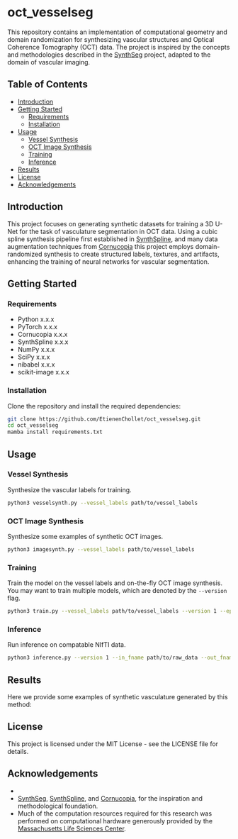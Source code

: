 # oct_vesselseg

This repository contains an implementation of computational geometry and domain randomization for synthesizing vascular structures and Optical Coherence Tomography (OCT) data. The project is inspired by the concepts and methodologies described in the [SynthSeg](https://github.com/BBillot/SynthSeg) project, adapted to the domain of vascular imaging.

## Table of Contents

- [Introduction](#introduction)
- [Getting Started](#getting-started)
  - [Requirements](#requirements)
  - [Installation](#installation)
- [Usage](#usage)
  - [Vessel Synthesis](#vessel-synthesis)
  - [OCT Image Synthesis](#image-synthesis)
  - [Training](#training)
  - [Inference](#inference)
- [Results](#results)
- [License](#license)
- [Acknowledgements](#acknowledgements)

## Introduction

This project focuses on generating synthetic datasets for training a 3D U-Net for the task of vasculature segmentation in OCT data. Using a cubic spline synthesis pipeline first established in [SynthSpline](https://github.com/balbasty/synthspline), and many data augmentation techniques from [Cornucopia](https://github.com/balbasty/cornucopia) this project employs domain-randomized synthesis to create structured labels, textures, and artifacts, enhancing the training of neural networks for vascular segmentation.

## Getting Started

### Requirements

- Python x.x.x
- PyTorch x.x.x
- Cornucopia x.x.x
- SynthSpline x.x.x
- NumPy x.x.x
- SciPy x.x.x
- nibabel x.x.x
- scikit-image x.x.x

### Installation
Clone the repository and install the required dependencies:
```bash
git clone https://github.com/EtienenChollet/oct_vesselseg.git
cd oct_vesselseg
mamba install requirements.txt 
```

## Usage

### Vessel Synthesis
Synthesize the vascular labels for training.
```bash
python3 vesselsynth.py --vessel_labels path/to/vessel_labels
```

### OCT Image Synthesis
Synthesize some examples of synthetic OCT images.
```bash
python3 imagesynth.py --vessel_labels path/to/vessel_labels
```

### Training
Train the model on the vessel labels and on-the-fly OCT image synthesis. You may want to train multiple models, which are denoted by the `--version` flag.
```bash
python3 train.py --vessel_labels path/to/vessel_labels --version 1 --epochs 100 --batch-size 1
```

### Inference
Run inference on compatable NIfTI data.
```bash
python3 inference.py --version 1 --in_fname path/to/raw_data --out_fname path/to/segmentation
```

## Results
Here we provide some examples of synthetic vasculature generated by this method:

## License
This project is licensed under the MIT License - see the LICENSE file for details.

## Acknowledgements
- 
- [SynthSeg](https://github.com/BBillot/SynthSeg), [SynthSpline](https://github.com/balbasty/synthspline), and [Cornucopia](https://github.com/balbasty/cornucopia), for the inspiration and methodological foundation.
- Much of the computation resources required for this research was performed on computational hardware generously provided by the [Massachusetts Life Sciences Center](https://www.masslifesciences.com/).
